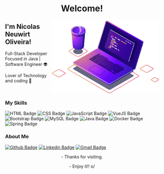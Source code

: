 <h1 align="center">Welcome!</h1><img align="right" src="https://github.com/Rubenscode/Rubenscode/blob/main/img/computer.png" width="350"/>

## I'm Nicolas Neuwirt Oliveira!
Full-Stack Developer Focused in Java | Software Engineer :alien:

Lover of Technology and coding  :purple_heart:

<br>

### My Skills
![HTML Badge](https://img.shields.io/badge/HTML5%20-%23E34F26.svg?&style=plastic&logo=html5&logoColor=white)
![CSS Badge](https://img.shields.io/badge/CSS3%20-%231572B6.svg?&style=plastic&logo=css3&logoColor=white)
![JavaScript Badge](https://img.shields.io/badge/JavaScript-yellow.svg?&style=plastic&logo=javascript&logoColor=white)
![VueJS Badge](https://img.shields.io/badge/Vue.js-35495E?&style=plastic&logo=bootstrap&logoColor=white)
![Bootstrap Badge](https://img.shields.io/badge/Bootstrap%20-%23563D7C.svg?&style=plastic&logo=bootstrap&logoColor=white)
![MySQL Badge](https://img.shields.io/badge/MySQL-1E90FF?&style=plastic&logo=bootstrap&logoColor=white)
![Java Badge](https://img.shields.io/badge/Java-%23ED8B00.svg?&style=plastic&logo=java&logoColor=white?logoWidth=40)
![Docker Badge](https://img.shields.io/badge/Docker-0FAAFF.svg?&style=plastic&logo=docker&logoColor=white)
![Spring Badge](https://img.shields.io/badge/Spring%20-%236DB33F.svg?&style=plastic&logo=spring&logoColor=white)

### About Me 

[![Github Badge](https://img.shields.io/badge/-Github-808000?style=flat-square&logo=Github&logoColor=white&link=https://github.com/Niiicks)](https://github.com/Niiicks)
[![Linkedin Badge](https://img.shields.io/badge/-LinkedIn-blue?style=flat-square&logo=Linkedin&logoColor=white&link=https://www.linkedin.com/in/nicolas-neuwirt/)](https://www.linkedin.com/in/nicolas-neuwirt/)
[![Gmail Badge](https://img.shields.io/badge/-Gmail-c14438?style=flat-square&logo=Gmail&logoColor=white&link=mailto:neuwirt13@gmail.com)](mailto:neuwirt13@gmail.com)<br>




<p align="center">- Thanks for visiting.</p>
<p align="center">- Enjoy it!! o/</p>
<!--
**Niiicks/Niiicks** is a ✨ _special_ ✨ repository because its `README.md` (this file) appears on your GitHub profile.

Here are some ideas to get you started:

- 🔭 I’m currently working on ...
- 🌱 I’m currently learning ...
- 👯 I’m looking to collaborate on ...
- 🤔 I’m looking for help with ...
- 💬 Ask me about ...
- 📫 How to reach me: ...
- 😄 Pronouns: ...
- ⚡ Fun fact: ...
-->

